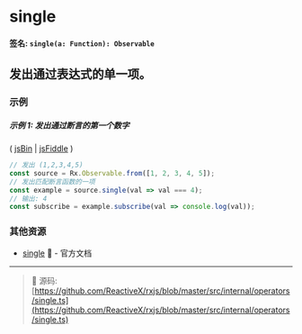 # single

#### 签名: `single(a: Function): Observable`

## 发出通过表达式的单一项。

### 示例

##### 示例 1: 发出通过断言的第一个数字

( [jsBin](http://jsbin.com/solecibuza/1/edit?js,console) |
[jsFiddle](https://jsfiddle.net/btroncone/26r5y90s/) )

```js
// 发出 (1,2,3,4,5)
const source = Rx.Observable.from([1, 2, 3, 4, 5]);
// 发出匹配断言函数的一项
const example = source.single(val => val === 4);
// 输出: 4
const subscribe = example.subscribe(val => console.log(val));
```


### 其他资源

* [single](http://cn.rx.js.org/class/es6/Observable.js~Observable.html#instance-method-single) :newspaper: - 官方文档

---
> :file_folder: 源码:  [https://github.com/ReactiveX/rxjs/blob/master/src/internal/operators/single.ts](https://github.com/ReactiveX/rxjs/blob/master/src/internal/operators/single.ts)
